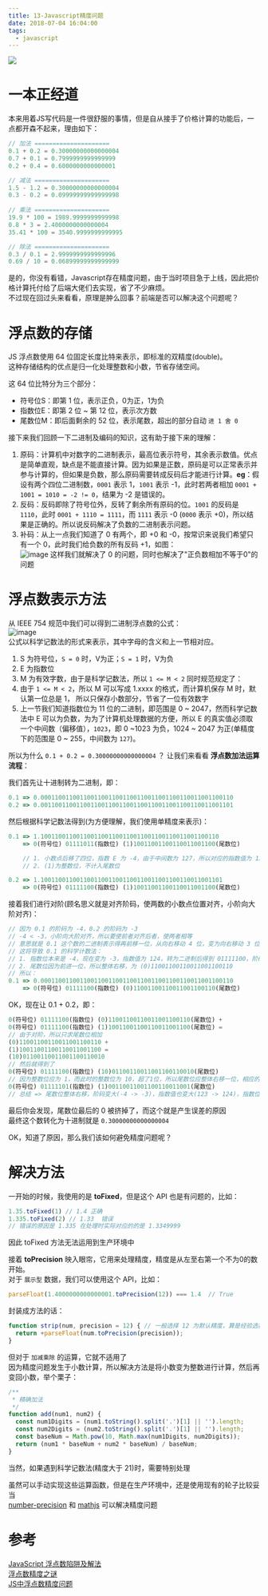 ```yaml
---
title: 13-Javascript精度问题
date: 2018-07-04 16:04:00
tags:
  - javascript
---
```

<img src="/images/index/13.jpg" />
<!--more-->

# 一本正经道
本来用着JS写代码是一件很舒服的事情，但是自从接手了价格计算的功能后，一点都开森不起来，理由如下：
```javascript
// 加法 =====================
0.1 + 0.2 = 0.30000000000000004
0.7 + 0.1 = 0.7999999999999999
0.2 + 0.4 = 0.6000000000000001

// 减法 =====================
1.5 - 1.2 = 0.30000000000000004
0.3 - 0.2 = 0.09999999999999998
 
// 乘法 =====================
19.9 * 100 = 1989.9999999999998
0.8 * 3 = 2.4000000000000004
35.41 * 100 = 3540.9999999999995

// 除法 =====================
0.3 / 0.1 = 2.9999999999999996
0.69 / 10 = 0.06899999999999999
```
是的，你没有看错，Javascript存在精度问题，由于当时项目急于上线，因此把价格计算托付给了后端大佬们去实现，省了不少麻烦。  
不过现在回过头来看看，原理是肿么回事？前端是否可以解决这个问题呢？

# 浮点数的存储
JS 浮点数使用 64 位固定长度比特来表示，即标准的双精度(double)。  
这种存储结构的优点是归一化处理整数和小数，节省存储空间。  

这 64 位比特分为三个部分：
* 符号位S：即第 1 位，表示正负，0为正，1为负
* 指数位E：即第 2 位 ~ 第 12 位，表示次方数
* 尾数位M：即后面剩余的 52 位，表示尾数，超出的部分自动 `进 1 舍 0`

接下来我们回顾一下二进制及编码的知识，这有助于接下来的理解：
1. 原码：计算机中对数字的二进制表示，最高位表示符号，其余表示数值。优点是简单直观，缺点是不能直接计算。因为如果是正数，原码是可以正常表示并参与计算的，但如果是负数，那么原码需要转成反码后才能进行计算。**eg**：假设有两个四位二进制数，`0001` 表示 1，`1001` 表示 -1，此时若两者相加 `0001 + 1001 = 1010 = -2 != 0`，结果为 -2 是错误的。
2. 反码：反码即除了符号位外，反转了剩余所有原码的位。`1001` 的反码是 `1110`，此时 `0001 + 1110 = 1111`，而 `1111` 表示 -0 (`0000` 表示 +0)，所以结果是正确的。所以说反码解决了负数的二进制表示问题。
3. 补码：从上一点我们知道了 0 有两个，即 +0 和 -0，按常识来说我们希望只有一个 0，此时我们给负数的所有反码 +1，如图：  
    ![image](https://pic3.zhimg.com/d3617d2ceb02f6129c9b41361804cbe2_r.jpg)
    这样我们就解决了 0 的问题，同时也解决了"正负数相加不等于0"的问题

# 浮点数表示方法
从 IEEE 754 规范中我们可以得到二进制浮点数的公式：  
![image](https://user-gold-cdn.xitu.io/2017/7/10/1a6645d765dc89487b43dd35514273c9?imageView2/0/w/1280/h/960/format/webp/ignore-error/1)  
公式以科学记数法的形式来表示，其中字母的含义和上一节相对应。  
1. S 为符号位，`S = 0` 时，V为正；`S = 1` 时，V为负
2. E 为指数位
3. M 为有效字数，由于是科学记数法，所以 `1 <= M < 2`
同时规范规定了：  
1. 由于 `1 <= M < 2`，所以 M 可以写成 1.xxxx 的格式，而计算机保存 M 时，默认第一位总是 1， 所以只保存小数部分，节省了一位有效数字
2. 上一节我们知道指数位为 11 位的二进制，即范围是 0 ~ 2047，然而科学记数法中 E 可以为负数，为为了计算机处理数据的方便，所以 E 的真实值必须取一个中间数（偏移值），`1023`，即 0 ~1023 为负，1024 ~ 2047 为正(单精度下的范围是 0 ~ 255，中间数为 `127`)。

所以为什么 `0.1 + 0.2 = 0.30000000000000004` ？
让我们来看看 **浮点数加法运算流程**：  

我们首先让十进制转为二进制，即：  
```js
0.1 => 0.000110011001100110011001100110011001100110011001100110
0.2 => 0.001100110011001100110011001100110011001100110011001101
```
然后根据科学记数法得到(为方便理解，我们使用单精度来表示)：  
```js
0.1 => 1.10011001100110011001100110011001100110011001100110
    => 0(符号位) 01111011(指数位) (1)10011001100110011001100(尾数位)

    // 1. 小数点后移了四位，指数 E 为 -4，由于中间数为 127，所以对应的指数值为 127 - 4 = 123，转为二进制为 1111011，加上符号位 0，得到 01111011
    // 2. (1)为整数位，不计入尾数位

0.2 => 1.100110011001100110011001100110011001100110011001101
    => 0(符号位) 01111100(指数位) (1)10011001100110011001100(尾数位)
```
接着我们进行对阶(顾名思义就是对齐阶码，使两数的小数点位置对齐，小阶向大阶对齐)：  
```js
// 因为 0.1 的阶码为 -4，0.2 的阶码为 -3
// -4 < -3，小阶向大阶对齐，所以要使前者对齐后者，使两者相等
// 意思就是 0.1 这个数的二进制表示得再前移一位，从向右移动 4 位，变为向右移动 3 位
// 这将导致 0.1 的科学计数法：
// 1. 指数位本来是 -4，现在变为 -3，指数值为 124，转为二进制后得到 01111100，阶码对齐了
// 2. 尾数位因为前进一位，所以整体右移，为 (0)11001100110011001100110
// 所以：
0.1 => 0.000110011001100110011001100110011001100110011001100110
    => 0(符号位) 01111100(指数位) (0)11001100110011001100110(尾数位)
```
OK，现在让 0.1 + 0.2，即：  
```js
0(符号位) 01111100(指数位) (0)11001100110011001100110(尾数位) +
0(符号位) 01111100(指数位) (1)10011001100110011001100(尾数位) = 
// 由于对阶，所以只求尾数位相加
(0)11001100110011001100110 + 
(1)10011001100110011001100 =
(10)01100110011001100110010
// 然后就得到了
0(符号位) 01111100(指数位) (10)01100110011001100110010(尾数位)
// 因为整数位应为 1，而此时的整数位为 10，超了1位，所以尾数位应整体右移一位，相应的指数位也会变化，格式化后最终得到
0(符号位) 01111101(指数位) (1)00110011001100110011001(尾数位)
// 总结 => 尾数位整体右移，阶码变大(-4 -> -3)，指数值也变大(123 -> 124)，指数位变大(01111100 -> 01111101)
```
最后你会发现，尾数位最后的 0 被挤掉了，而这个就是产生误差的原因  
最终这个数转化为十进制就是 `0.30000000000000004`  

OK，知道了原因，那么我们该如何避免精度问题呢？  

# 解决方法
一开始的时候，我使用的是 **toFixed**，但是这个 API 也是有问题的，比如：
```js
1.35.toFixed(1) // 1.4 正确
1.335.toFixed(2) // 1.33  错误
// 错误的原因是 1.335 在处理时实际对应的的是 1.3349999
```
因此 toFixed 方法无法运用到生产环境中  

接着 **toPrecision** 映入眼帘，它用来处理精度，精度是从左至右第一个不为0的数开始。  
对于 `展示型` 数据，我们可以使用这个 API，比如：
```js
parseFloat(1.4000000000000001.toPrecision(12)) === 1.4  // True
```
封装成方法的话：
```js
function strip(num, precision = 12) { // 一般选择 12 为默认精度，算是经验选择
  return +parseFloat(num.toPrecision(precision));
}
```

但对于 `加减乘除` 的运算，它就不适用了  
因为精度问题发生于小数计算，所以解决方法是将小数变为整数进行计算，然后再变回小数，举个栗子：  
```js
/**
 * 精确加法
 */
function add(num1, num2) {
  const num1Digits = (num1.toString().split('.')[1] || '').length;
  const num2Digits = (num2.toString().split('.')[1] || '').length;
  const baseNum = Math.pow(10, Math.max(num1Digits, num2Digits));
  return (num1 * baseNum + num2 * baseNum) / baseNum;
}
```
当然，如果遇到科学记数法(精度大于 21)时，需要特别处理  


虽然可以手动实现这些运算函数，但是在生产环境中，还是使用现有的轮子比较妥当  
[number-precision](https://github.com/nefe/number-precision) 和 [mathjs](https://github.com/josdejong/mathjs) 可以解决精度问题

# 参考
[JavaScript 浮点数陷阱及解法](https://github.com/camsong/blog/issues/9)  
[浮点数精度之谜](https://juejin.im/post/594a31d0a0bb9f006b0b2624)  
[JS中浮点数精度问题](https://juejin.im/post/5aa1395c6fb9a028df223516)  